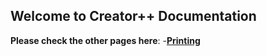 ## Welcome to Creator++ Documentation


**Please check the other pages here**:
-**[Printing](https://github.com/Dabbyboigamer/Creator--Docs/blob/gh-pages/Printing)**
